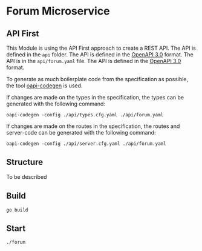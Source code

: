 # Forum Microservice

## API First
This Module is using the API First approach to create a REST API. The API is defined in the `api` folder. The API is defined in the [OpenAPI 3.0](https://swagger.io/specification/) format. 
The API is in the `api/forum.yaml` file. The API is defined in the [OpenAPI 3.0](https://swagger.io/specification/) format.

To generate as much boilerplate code from the specification as possible, the tool [oapi-codegen](https://github.com/deepmap/oapi-codegen) is used.

If changes are made on the types in the specification, the types can be generated with the following command:
```shell
oapi-codegen -config ./api/types.cfg.yaml ./api/forum.yaml
```

If changes are made on the routes in the specification, the routes and server-code can be generated with the following command:
```shell
oapi-codegen -config ./api/server.cfg.yaml ./api/forum.yaml
```

## Structure
To be described

## Build
```shell
go build
```

## Start
```shell
./forum
```